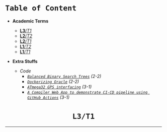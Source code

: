 # **`Table of Content`**

- **Academic Terms**
  - [**L3**/*T1*](#cse-306--computer-architecture-sessional)
  - [**L2**/*T2*](#cse-208--data-structures-and-algorithms-ii-sessional)
  - [**L2**/*T1*](#cse-204--data-structures-and-algorithms-i-sessional)
  - [**L1**/*T2*](#cse-108--object-oriented-programming-language-sessional)
  - [**L1**/*T1*](#cse-102--structured-programming-language)

- **Extra Stuffs** 
  - *Code*
    - [*`Balanced Binary Search Trees`*]() *(2-2)*
    - [*`Dockerizing Oracle`*]() *(2-2)*
    - [*`ATmega32 GPS interfacing`*]() *(3-1)*
    - [*`A Compiler Web App to demonstrate CI-CD pipeline using GitHub Actions`*]() *(3-1)*

<h1 align="center"> <b> <code> L3/T1 </code> </b> </h1>
<hr/>
